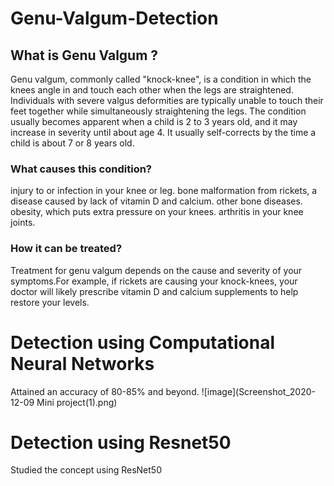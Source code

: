 # Genu-Valgum-Detection
## What is Genu Valgum ?
Genu valgum, commonly called "knock-knee", is a condition in which the knees angle in and touch each other when the legs are straightened. Individuals with severe valgus deformities are typically unable to touch their feet together while simultaneously straightening the legs.
The condition usually becomes apparent when a child is 2 to 3 years old, and it may increase in severity until about age 4. It usually self-corrects by the time a child is about 7 or 8 years old. 

### What causes this condition?
injury to or infection in your knee or leg.
bone malformation from rickets, a disease caused by lack of vitamin D and calcium.
other bone diseases.
obesity, which puts extra pressure on your knees.
arthritis in your knee joints.
### How it can be treated?
Treatment for genu valgum depends on the cause and severity of your symptoms.For          example, if rickets are causing your knock-knees, your doctor will likely prescribe vitamin D    and calcium supplements to help restore your levels.

# Detection using Computational Neural Networks
Attained an accuracy of 80-85% and beyond.
![image](Screenshot_2020-12-09 Mini project(1).png)
# Detection using Resnet50
Studied the concept using ResNet50 
